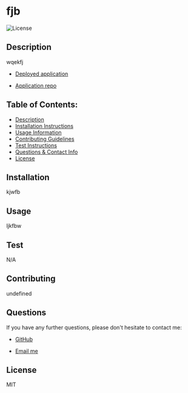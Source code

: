 # fjb

  ![License](https://img.shields.io/badge/License-MIT-blue.svg)

  ## Description 
  
  wqekfj

  - [Deployed application](kfbh)
  
  - [Application repo](kjhfb)

  ## Table of Contents: 
  - [Description](#Description)
  - [Installation Instructions](#Installation)
  - [Usage Information](#Usage) 
  - [Contributing Guidelines](#Contributing)
  - [Test Instructions](#Test) 
  - [Questions & Contact Info](#Questions)
  - [License](#License)

  ## Installation
  
  kjwfb

  ## Usage 
  
  ljkfbw

  ## Test
  
  N/A

  ## Contributing
  
  undefined

  ## Questions 

  If you have any further questions, please don't hesitate to contact me:
  
  - [GitHub](https://www.github.com/ibfhwkbjf)
  
  - [Email me](mailto:objfw)

  ## License
  
  MIT